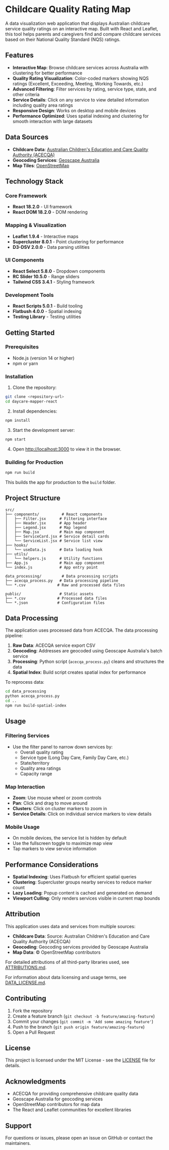 # Childcare Quality Rating Map

A data visualization web application that displays Australian childcare service quality ratings on an interactive map. Built with React and Leaflet, this tool helps parents and caregivers find and compare childcare services based on their National Quality Standard (NQS) ratings.

## Features

- **Interactive Map**: Browse childcare services across Australia with clustering for better performance
- **Quality Rating Visualization**: Color-coded markers showing NQS ratings (Excellent, Exceeding, Meeting, Working Towards, etc.)
- **Advanced Filtering**: Filter services by rating, service type, state, and other criteria
- **Service Details**: Click on any service to view detailed information including quality area ratings
- **Responsive Design**: Works on desktop and mobile devices
- **Performance Optimized**: Uses spatial indexing and clustering for smooth interaction with large datasets

## Data Sources

- **Childcare Data**: [Australian Children's Education and Care Quality Authority (ACECQA)](https://www.acecqa.gov.au/)
- **Geocoding Services**: [Geoscape Australia](https://hub.geoscape.com.au/batch)
- **Map Tiles**: [OpenStreetMap](https://www.openstreetmap.org/)

## Technology Stack

### Core Framework
- **React 18.2.0** - UI framework
- **React DOM 18.2.0** - DOM rendering

### Mapping & Visualization
- **Leaflet 1.9.4** - Interactive maps
- **Supercluster 8.0.1** - Point clustering for performance
- **D3-DSV 2.0.0** - Data parsing utilities

### UI Components
- **React Select 5.8.0** - Dropdown components
- **RC Slider 10.5.0** - Range sliders
- **Tailwind CSS 3.4.1** - Styling framework

### Development Tools
- **React Scripts 5.0.1** - Build tooling
- **Flatbush 4.0.0** - Spatial indexing
- **Testing Library** - Testing utilities

## Getting Started

### Prerequisites

- Node.js (version 14 or higher)
- npm or yarn

### Installation

1. Clone the repository:
```bash
git clone <repository-url>
cd daycare-mapper-react
```

2. Install dependencies:
```bash
npm install
```

3. Start the development server:
```bash
npm start
```

4. Open [http://localhost:3000](http://localhost:3000) to view it in the browser.

### Building for Production

```bash
npm run build
```

This builds the app for production to the `build` folder.

## Project Structure

```
src/
├── components/          # React components
│   ├── Filter.jsx      # Filtering interface
│   ├── Header.jsx      # App header
│   ├── Legend.jsx      # Map legend
│   ├── Map.jsx         # Main map component
│   ├── ServiceCard.jsx # Service detail cards
│   └── ServiceList.jsx # Service list view
├── hooks/
│   └── useData.js      # Data loading hook
├── utils/
│   └── helpers.js      # Utility functions
├── App.js              # Main app component
└── index.js            # App entry point

data_processing/         # Data processing scripts
├── acecqa_process.py   # Data processing pipeline
└── *.csv              # Raw and processed data files

public/                 # Static assets
├── *.csv              # Processed data files
└── *.json             # Configuration files
```

## Data Processing

The application uses processed data from ACECQA. The data processing pipeline:

1. **Raw Data**: ACECQA service export CSV
2. **Geocoding**: Addresses are geocoded using Geoscape Australia's batch service
3. **Processing**: Python script (`acecqa_process.py`) cleans and structures the data
4. **Spatial Index**: Build script creates spatial index for performance

To reprocess data:
```bash
cd data_processing
python acecqa_process.py
cd ..
npm run build-spatial-index
```

## Usage

### Filtering Services
- Use the filter panel to narrow down services by:
  - Overall quality rating
  - Service type (Long Day Care, Family Day Care, etc.)
  - State/territory
  - Quality area ratings
  - Capacity range

### Map Interaction
- **Zoom**: Use mouse wheel or zoom controls
- **Pan**: Click and drag to move around
- **Clusters**: Click on cluster markers to zoom in
- **Service Details**: Click on individual service markers to view details

### Mobile Usage
- On mobile devices, the service list is hidden by default
- Use the fullscreen toggle to maximize map view
- Tap markers to view service information

## Performance Considerations

- **Spatial Indexing**: Uses Flatbush for efficient spatial queries
- **Clustering**: Supercluster groups nearby services to reduce marker count
- **Lazy Loading**: Popup content is cached and generated on demand
- **Viewport Culling**: Only renders services visible in current map bounds

## Attribution

This application uses data and services from multiple sources:

- **Childcare Data**: Source: Australian Children's Education and Care Quality Authority (ACECQA)
- **Geocoding**: Geocoding services provided by Geoscape Australia
- **Map Data**: © OpenStreetMap contributors

For detailed attributions of all third-party libraries used, see [ATTRIBUTIONS.md](ATTRIBUTIONS.md).

For information about data licensing and usage terms, see [DATA_LICENSE.md](DATA_LICENSE.md).

## Contributing

1. Fork the repository
2. Create a feature branch (`git checkout -b feature/amazing-feature`)
3. Commit your changes (`git commit -m 'Add some amazing feature'`)
4. Push to the branch (`git push origin feature/amazing-feature`)
5. Open a Pull Request

## License

This project is licensed under the MIT License - see the [LICENSE](LICENSE) file for details.

## Acknowledgments

- ACECQA for providing comprehensive childcare quality data
- Geoscape Australia for geocoding services
- OpenStreetMap contributors for map data
- The React and Leaflet communities for excellent libraries

## Support

For questions or issues, please open an issue on GitHub or contact the maintainers.
